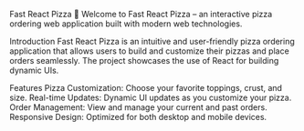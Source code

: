Fast React Pizza 🍕
Welcome to Fast React Pizza – an interactive pizza ordering web application built with modern web technologies.

Introduction
Fast React Pizza is an intuitive and user-friendly pizza ordering application that allows users to build and customize their pizzas and place orders seamlessly. The project showcases the use of React for building dynamic UIs.

Features
Pizza Customization: Choose your favorite toppings, crust, and size.
Real-time Updates: Dynamic UI updates as you customize your pizza.
Order Management: View and manage your current and past orders.
Responsive Design: Optimized for both desktop and mobile devices.
